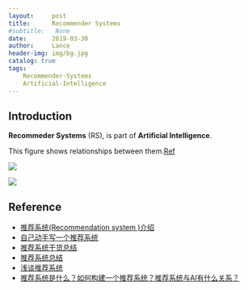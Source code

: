```yaml
---
layout:     post
title:      Recommender Systems
#subtitle:   None
date:       2019-03-30
author:     Lance
header-img: img/bg.jpg
catalog: true
tags:
    Recommender-Systems
    Artificial-Intelligence
---
```


## Introduction  

**Recommeder Systems** (RS), is part of **Artificial Intelligence**.

This figure shows relationships between them.[Ref](https://www.zhihu.com/question/57770020)

![](https://pic1.zhimg.com/80/v2-e358e127afbe5963f5b8622e2dd5b49f_hd.jpg)

![](https://i.loli.net/2019/03/31/5ca0ae6635885.png)

## Reference  
- [推荐系统(Recommendation system )介绍](https://www.cnblogs.com/annjia/p/4544059.html)
- [自己动手写一个推荐系统](https://www.cnblogs.com/timxgb/p/5712915.html)
- [推荐系统干货总结](https://www.jianshu.com/p/3ad6e87f3eec)
- [推荐系统总结](https://blog.csdn.net/shinecjj/article/details/82286386)
- [浅谈推荐系统](https://www.jianshu.com/p/b9ba5c84000b)
- [推荐系统是什么？如何构建一个推荐系统？推荐系统与AI有什么关系？](http://m.elecfans.com/article/772269.html)

